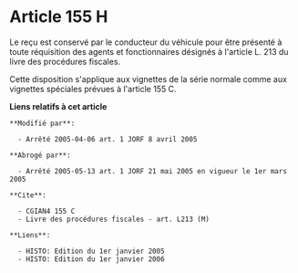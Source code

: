 # Article 155 H

Le reçu est conservé par le conducteur du véhicule pour être présenté à toute réquisition des agents et fonctionnaires
désignés à l'article L. 213 du livre des procédures fiscales.

Cette disposition s'applique aux vignettes de la série normale comme aux vignettes spéciales prévues à l'article 155 C.

**Liens relatifs à cet article**

	**Modifié par**:

	  - Arrêté 2005-04-06 art. 1 JORF 8 avril 2005

	**Abrogé par**:

	  - Arrêté 2005-05-13 art. 1 JORF 21 mai 2005 en vigueur le 1er mars 2005

	**Cite**:

	  - CGIAN4 155 C
	  - Livre des procédures fiscales - art. L213 (M)

	**Liens**:

	  - HISTO: Edition du 1er janvier 2005
	  - HISTO: Edition du 1er janvier 2006
